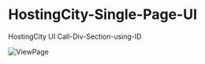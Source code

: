 # HostingCity-Single-Page-UI
HostingCity UI Call-Div-Section-using-ID



![ViewPage](https://user-images.githubusercontent.com/90255998/146679880-8c512049-c755-46c0-8fda-50ce082bf98e.png)
